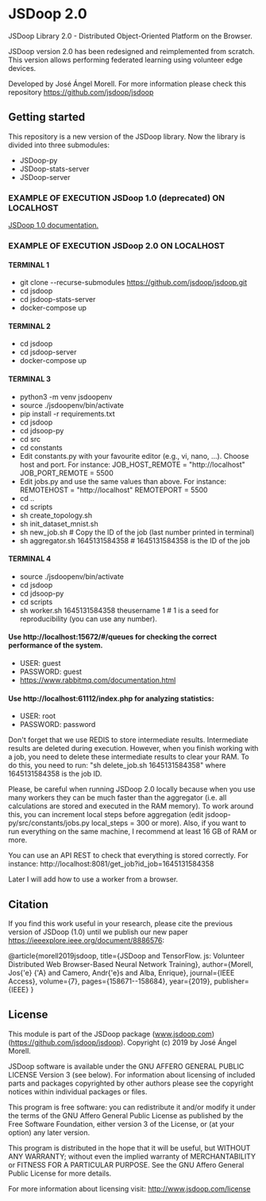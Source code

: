 # JSDoop 2.0
JSDoop Library 2.0 - Distributed Object-Oriented Platform on the Browser.

JSDoop version 2.0 has been redesigned and reimplemented from scratch. This version allows performing federated learning using volunteer edge devices. 

Developed by José Ángel Morell. 
For more information please check this repository https://github.com/jsdoop/jsdoop

## Getting started
This repository is a new version of the JSDoop library. Now the library is divided into three submodules:
- JSDoop-py
- JSDoop-stats-server
- JSDoop-server

### EXAMPLE OF EXECUTION JSDoop 1.0 (deprecated) ON LOCALHOST
<a href="https://github.com/jsdoop/jsdoop/tree/1.0-(old-version)" target="_blank">JSDoop 1.0 documentation.</a>


### EXAMPLE OF EXECUTION JSDoop 2.0 ON LOCALHOST
#### TERMINAL 1
- git clone --recurse-submodules https://github.com/jsdoop/jsdoop.git
- cd jsdoop
- cd jsdoop-stats-server
- docker-compose up

#### TERMINAL 2
- cd jsdoop
- cd jsdoop-server
- docker-compose up

#### TERMINAL 3
- python3 -m venv jsdoopenv
- source ./jsdoopenv/bin/activate
- pip install -r requirements.txt 
- cd jsdoop
- cd jdsoop-py
- cd src
- cd constants
- Edit constants.py with your favourite editor (e.g., vi, nano, ...). Choose host and port. For instance: JOB_HOST_REMOTE = "http://localhost" JOB_PORT_REMOTE = 5500
- Edit jobs.py and use the same values than above. For instance: REMOTEHOST = "http://localhost" REMOTEPORT = 5500 
- cd ..
- cd scripts
- sh create_topology.sh
- sh init_dataset_mnist.sh
- sh new_job.sh # Copy the ID of the job (last number printed in terminal)
- sh aggregator.sh 1645131584358 # 1645131584358 is the ID of the job

#### TERMINAL 4
- source ./jsdoopenv/bin/activate
- cd jsdoop
- cd jdsoop-py
- cd scripts
- sh worker.sh 1645131584358 theusername 1 # 1 is a seed for reproducibility (you can use any number).


#### Use http://localhost:15672/#/queues for checking the correct performance of the system.
- USER: guest
- PASSWORD: guest
- https://www.rabbitmq.com/documentation.html

#### Use http://localhost:61112/index.php for analyzing statistics:
- USER: root
- PASSWORD: password


Don't forget that we use REDIS to store intermediate results. Intermediate results are deleted during execution. However, when you finish working with a job, you need to delete these intermediate results to clear your RAM. To do this, you need to run: "sh delete_job.sh 1645131584358" where 1645131584358 is the job ID.

Please, be careful when running JSDoop 2.0 locally because when you use many workers they can be much faster than the aggregator (i.e. all calculations are stored and executed in the RAM memory). To work around this, you can increment local steps before aggregation (edit jsdoop-py/src/constants/jobs.py local_steps = 300 or more). Also, if you want to run everything on the same machine, I recommend at least 16 GB of RAM or more.

You can use an API REST to check that everything is stored correctly. For instance:
http://localhost:8081/get_job?id_job=1645131584358


Later I will add how to use a worker from a browser.

## Citation
If you find this work useful in your research, please cite the previous version of JSDoop (1.0) until we publish our new paper  https://ieeexplore.ieee.org/document/8886576:

  @article{morell2019jsdoop,
    title={JSDoop and TensorFlow. js: Volunteer Distributed Web Browser-Based Neural Network Training},
    author={Morell, Jos{\'e} {\'A} and Camero, Andr{\'e}s and Alba, Enrique},
    journal={IEEE Access},
    volume={7},
    pages={158671--158684},
    year={2019},
    publisher={IEEE}
  }

## License
This module is part of the JSDoop package (www.jsdoop.com) (https://github.com/jsdoop/jsdoop).
Copyright (c) 2019 by José Ángel Morell.

JSDoop software is available under the GNU AFFERO GENERAL 
PUBLIC LICENSE Version 3 (see below). For information about 
licensing of included parts and packages copyrighted by other authors 
please see the copyright notices within individual packages or files.

This program is free software: you can redistribute it and/or modify
it under the terms of the GNU Affero General Public License as
published by the Free Software Foundation, either version 3 of the
License, or (at your option) any later version.

This program is distributed in the hope that it will be useful,
but WITHOUT ANY WARRANTY; without even the implied warranty of
MERCHANTABILITY or FITNESS FOR A PARTICULAR PURPOSE.  See the
GNU Affero General Public License for more details.

For more information about licensing visit:
http://www.jsdoop.com/license
